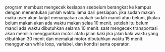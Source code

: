 program membuat mengecek kesiapan ssebelum berangkat ke kampus dengan menentukan jumlah waktu lama dari persiapan. jika sudah makan maka user akan lanjut menanyakan aoakah sudah mandi atau belum, jikalau belum makan akan ada waktu makan selaa 10 menit. setelah itu belum mandi ada waktu dibutuhkan selama 10 menit. saat mengecek transportasi akan memilih menggunkan motor atatu jalan kaki jika jalan kaki waktu yang dibuthkan 30 menit dan memakai motor dibutuhkan waktu 15 menit. menggunkan while loop, variabel, dan kondisi serta operator.